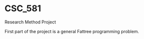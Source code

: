 # CSC_581
Research Method Project

First part of the project is a general Fattree programming problem.

